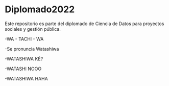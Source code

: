 # Diplomado2022
Este repositorio es parte del diplomado de Ciencia de Datos para proyectos sociales y gestión pública.

-WA - TACHI - WA

-Se pronuncia Watashiwa

-WATASHIWA KÉ?

-WATASHI NOOO

-WATASHIWA HAHA

